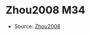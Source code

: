 <a name="material" />

# Zhou2008 M34
<script type="application/ld+json">
  {
    "@context": "https://schema.org/",
    "@type": "ChemicalSubstance",
    "http://purl.org/dc/terms/conformsTo":
      {
        "@type": "CreativeWork",
        "@id": "https://bioschemas.org/profiles/ChemicalSubstance/0.4-RELEASE/"
      },
    "@id": "https://egonw.github.io/nanowiki/nanowiki246.html#material",
    "name": "Zhou2008 M34",
    "sameAs": "http://127.0.0.1/mediawiki/index.php/Special:URIResolver/Zhou2008_M34"
  }
</script>


* Source: [Zhou2008](http://127.0.0.1/mediawiki/index.php/Special:URIResolver/Zhou2008)
